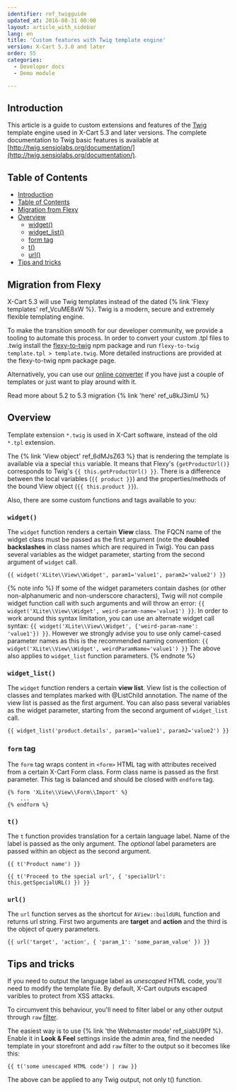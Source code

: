 ```yaml
---
identifier: ref_twigguide
updated_at: 2016-08-31 00:00
layout: article_with_sidebar
lang: en
title: 'Custom features with Twig template engine'
version: X-Cart 5.3.0 and later
order: 55
categories:
  - Developer docs
  - Demo module

---
```


## Introduction

This article is a guide to custom extensions and features of the [Twig](http://twig.sensiolabs.org) template engine used in X-Cart 5.3 and later versions. The complete documentation to Twig basic features is available at [http://twig.sensiolabs.org/documentation/](http://twig.sensiolabs.org/documentation/).

## Table of Contents

*   [Introduction](#introduction)
*   [Table of Contents](#table-of-contents)
*   [Migration from Flexy](#migration-from-flexy)
*   [Overview](#overview)
    -   [widget()](#widget)
    -   [widget_list()](#widget-list)
    -   [form tag](#form-tag)
    -   [t()](#t)
    -   [url()](#url)
*   [Tips and tricks](#tips-and-tricks)

## Migration from Flexy

X-Cart 5.3 will use Twig templates instead of the dated {% link 'Flexy templates' ref_VcuME8xW %}. Twig is a modern, secure and extremely flexible templating engine. 

To make the transition smooth for our developer community, we provide a tooling to automate this process. In order to convert your custom .tpl files to .twig install the [flexy-to-twig](https://www.npmjs.com/package/flexy-to-twig) npm package and run ```flexy-to-twig template.tpl > template.twig```. More detailed instructions are provided at the flexy-to-twig npm package page.

Alternatively, you can use our [online converter](http://xcart.github.io/flexy-to-twig/) if you have just a couple of templates or just want to play around with it.

Read more about 5.2 to 5.3 migration {% link 'here' ref_u8kJ3imU %}

## Overview

Template extension `*.twig` is used in X-Cart software, instead of the old `*.tpl` extension.

The {% link 'View object' ref_6dMJsZ63 %} that is rendering the template is available via a special `this` variable. It means that Flexy's `{getProductUrl()}` corresponds to Twig's `{{ this.getProductUrl() }}`. There is a difference between the local variables (`{{ product }}`) and the properties/methods of the bound View object (`{{ this.product }}`).

Also, there are some custom functions and tags available to you:

### `widget()`

The `widget` function renders a certain **View** class. The FQCN name of the widget class must be passed as the first argument (note the **doubled backslashes** in class names which are required in Twig). You can pass several variables as the widget parameter, starting from the second argument of `widget` call.

```twig
{{ widget('XLite\\View\\Widget', param1='value1', param2='value2') }}
```

{% note info %}
If some of the widget parameters contain dashes (or other non-alphanumeric and non-underscore characters), Twig will not compile widget function call with such arguments and will throw an error: `{{ widget('XLite\\View\\Widget', weird-param-name='value1') }}`. In order to work around this syntax limitation, you can use an alternate widget call syntax: `{{ widget('XLite\\View\\Widget', {'weird-param-name': 'value1'}) }}`. However we strongly advise you to use only camel-cased parameter names as this is the recommended naming convention: `{{ widget('XLite\\View\\Widget', weirdParamName='value1') }}`
The above also applies to `widget_list` function parameters.
{% endnote %}

### `widget_list()`

The `widget` function renders a certain **view list**. View list is the collection of classes and templates marked with @ListChild annotation. The name of the view list is passed as the first argument. You can also pass several variables as the widget parameter, starting from the second argument of `widget_list` call.

```twig
{{ widget_list('product.details', param1='value1', param2='value2') }}
```

### `form` tag

The `form` tag wraps content in `<form>` HTML tag with attributes received from a certain X-Cart Form class. Form class name is passed as the first parameter. This tag is balanced and should be closed with `endform` tag.

```twig
{% form 'XLite\\View\\Form\\Import' %}
    ...
{% endform %} 
```

### `t()`

The `t` function provides translation for a certain language label. Name of the label is passed as the only argument. The _optional_ label parameters are passed within an object as the second argument.

```twig
{{ t('Product name') }}

{{ t('Proceed to the special url', { 'specialUrl': this.getSpecialURL() }) }}
```

### `url()`

The `url` function serves as the shortcut for `AView::buildURL` function and returns url string. First two arguments are **target** and **action** and the third is the object of query parameters.

```twig
{{ url('target', 'action', { 'param_1': 'some_param_value' }) }}
```

## Tips and tricks

If you need to output the language label as _unescaped_ HTML code, you'll need to modify the template file. By default, X-Cart outputs escaped varibles to protect from XSS attacks.

To circumvent this behaviour, you'll need to filter label or any other output through `raw` [filter](http://twig.sensiolabs.org/doc/filters/raw.html).

The easiest way is to use {% link 'the Webmaster mode' ref_siabU9Pf %}. Enable it in **Look & Feel** settings inside the admin area, find the needed template in your storefront and add `raw` filter to the output so it becomes like this:

```twig
{{ t('some unescaped HTML code') | raw }}
```

The above can be applied to any Twig output, not only t() function.
